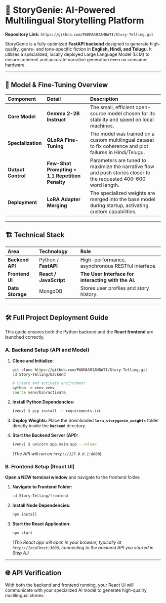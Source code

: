# 📖 StoryGenie: AI-Powered Multilingual Storytelling Platform

**Repository Link:** `https://github.com/PADMASRIAMBATI/Story-Telling.git`

StoryGenie is a fully optimized **FastAPI backend** designed to generate high-quality, genre- and tone-specific fiction in **English, Hindi, and Telugu**. It utilizes a specialized, locally deployed Large Language Model (LLM) to ensure coherent and accurate narrative generation even on consumer hardware.

-----

## 🧠 Model & Fine-Tuning Overview

| Component | Detail | Description |
| :--- | :--- | :--- |
| **Core Model** | **Gemma 2-2B Instruct** | The small, efficient open-source model chosen for its stability and speed on local machines. |
| **Specialization** | **QLoRA Fine-Tuning** | The model was trained on a custom multilingual dataset to fix coherence and plot failures in Hindi/Telugu. |
| **Output Control** | **Few-Shot Prompting + $1.1$ Repetition Penalty** | Parameters are tuned to maximize the narrative flow and push stories closer to the requested 400–600 word length. |
| **Deployment** | **LoRA Adapter Merging** | The specialized weights are merged into the base model during startup, activating custom capabilities. |

-----

## 🏗️ Technical Stack

| Area | Technology | Role |
| :--- | :--- | :--- |
| **Backend API** | Python / **FastAPI** | High-performance, asynchronous RESTful interface. |
| **Frontend UI** | **React / JavaScript** | **The User Interface for interacting with the AI.** |
| **Data Storage** | MongoDB | Stores user profiles and story history. |

-----

## 🛠️ Full Project Deployment Guide

This guide ensures both the Python backend and the **React frontend** are launched correctly.

### A. Backend Setup (API and Model)

1.  **Clone and Initialize:**

    ```bash
    git clone https://github.com/PADMASRIAMBATI/Story-Telling.git
    cd Story-Telling/backend

    # Create and activate environment
    python -m venv venv
    source venv/bin/activate 
    ```

2.  **Install Python Dependencies:**

    ```bash
    (venv) $ pip install -r requirements.txt
    ```

3.  **Deploy Weights:** Place the downloaded **`lora_storygenie_weights`** folder directly inside the **`backend`** directory.

4.  **Start the Backend Server (API):**

    ```bash
    (venv) $ uvicorn app.main:app --reload
    ```

    *(The API will run on `http://127.0.0.1:8000`)*

### B. Frontend Setup (React UI)

**Open a NEW terminal window** and navigate to the frontend folder.

1.  **Navigate to Frontend Folder:**

    ```bash
    cd Story-Telling/frontend
    ```

2.  **Install Node Dependencies:**

    ```bash
    npm install
    ```

3.  **Start the React Application:**

    ```bash
    npm start
    ```

    *(The React app will open in your browser, typically at `http://localhost:3000`, connecting to the backend API you started in Step A.)*

-----

## 🌐 API Verification

With both the backend and frontend running, your React UI will communicate with your specialized AI model to generate high-quality, multilingual stories.
